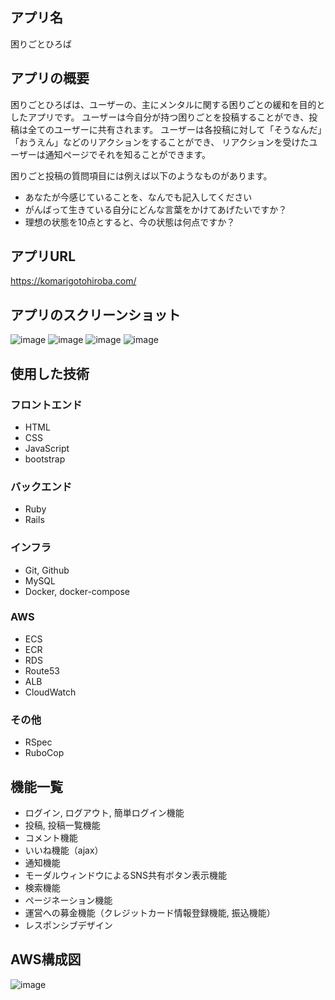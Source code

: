 ## アプリ名
困りごとひろば

## アプリの概要
困りごとひろばは、ユーザーの、主にメンタルに関する困りごとの緩和を目的としたアプリです。
ユーザーは今自分が持つ困りごとを投稿することができ、投稿は全てのユーザーに共有されます。
ユーザーは各投稿に対して「そうなんだ」「おうえん」などのリアクションをすることができ、
リアクションを受けたユーザーは通知ページでそれを知ることができます。

困りごと投稿の質問項目には例えば以下のようなものがあります。
- あなたが今感じていることを、なんでも記入してください
- がんばって生きている自分にどんな言葉をかけてあげたいですか？
- 理想の状態を10点とすると、今の状態は何点ですか？

## アプリURL
https://komarigotohiroba.com/

## アプリのスクリーンショット
![image](https://user-images.githubusercontent.com/66470480/117677818-c37a4a80-b1e9-11eb-80b7-42461d8e0ff1.png)
![image](https://user-images.githubusercontent.com/66470480/117677831-c6753b00-b1e9-11eb-9fb9-5a4b05bf4ac7.png)
![image](https://user-images.githubusercontent.com/66470480/117677867-cd03b280-b1e9-11eb-8950-9879bff83d0e.png)
![image](https://user-images.githubusercontent.com/66470480/117677877-cf660c80-b1e9-11eb-92e8-2b996b37927d.png)

## 使用した技術

### フロントエンド
- HTML
- CSS
- JavaScript
- bootstrap

### バックエンド
- Ruby
- Rails

### インフラ
- Git, Github
- MySQL
- Docker, docker-compose

### AWS
- ECS
- ECR
- RDS
- Route53
- ALB
- CloudWatch

### その他
- RSpec
- RuboCop


## 機能一覧
- ログイン, ログアウト, 簡単ログイン機能
- 投稿, 投稿一覧機能
- コメント機能
- いいね機能（ajax）
- 通知機能
- モーダルウィンドウによるSNS共有ボタン表示機能
- 検索機能
- ページネーション機能
- 運営への募金機能（クレジットカード情報登録機能, 振込機能）
- レスポンシブデザイン

## AWS構成図
![image](https://user-images.githubusercontent.com/66470480/117675907-fd4a5180-b1e7-11eb-9a03-d612043da824.png)

